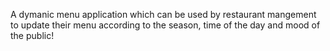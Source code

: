 A dymanic menu application which can be used by restaurant mangement to update their menu according to the season, time of the day and mood of the public!
